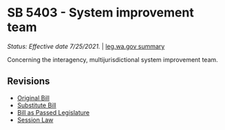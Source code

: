 # SB 5403 - System improvement team
*Status: Effective date 7/25/2021.* | [leg.wa.gov summary](https://app.leg.wa.gov/billsummary?BillNumber=5403&Year=2021)

Concerning the interagency, multijurisdictional system improvement team.

## Revisions
* [Original Bill](1/)
* [Substitute Bill](S/)
* [Bill as Passed Legislature](S.PL/)
* [Session Law](S.SL/)